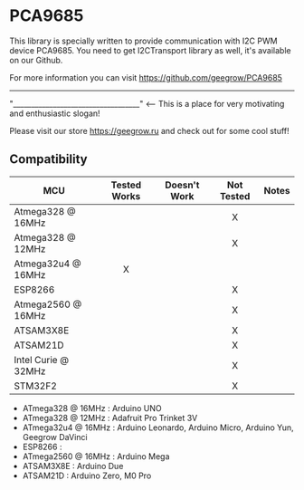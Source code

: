 # PCA9685

This library is specially written to provide communication with I2C PWM device
PCA9685. You need to get I2CTransport library as well, it's available on our
Github.

For more information you can visit https://github.com/geegrow/PCA9685

--------------------------------------------------------------------

"___________________________________" <--   This is a place for very motivating
                                            and enthusiastic slogan!

Please visit our store https://geegrow.ru and check out for some cool stuff!



<!-- START COMPATIBILITY TABLE -->

## Compatibility

MCU                | Tested Works | Doesn't Work | Not Tested  | Notes
------------------ | :----------: | :----------: | :---------: | -----
Atmega328 @ 16MHz  |              |              |     X       |
Atmega328 @ 12MHz  |              |              |     X       |
Atmega32u4 @ 16MHz |      X       |              |             |  
ESP8266            |              |              |     X       |
Atmega2560 @ 16MHz |              |              |     X       |
ATSAM3X8E          |              |              |     X       |
ATSAM21D           |              |              |     X       |
Intel Curie @ 32MHz|              |              |     X       |
STM32F2            |              |              |     X       |

  * ATmega328 @ 16MHz : Arduino UNO
  * ATmega328 @ 12MHz : Adafruit Pro Trinket 3V
  * ATmega32u4 @ 16MHz : Arduino Leonardo, Arduino Micro, Arduino Yun, Geegrow DaVinci
  * ESP8266 :
  * ATmega2560 @ 16MHz : Arduino Mega
  * ATSAM3X8E : Arduino Due
  * ATSAM21D : Arduino Zero, M0 Pro

<!-- END COMPATIBILITY TABLE -->

